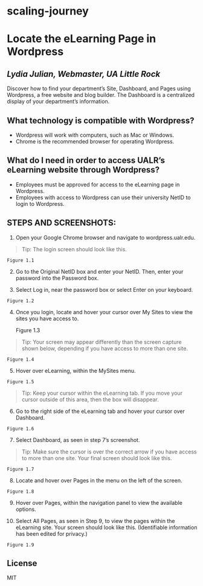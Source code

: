 # scaling-journey

# Locate the eLearning Page in Wordpress
 
## _Lydia Julian, Webmaster, UA Little Rock_





Discover how to find your department’s Site, Dashboard, and Pages using Wordpress, a free website and blog builder. The Dashboard is a centralized display of your department’s information.




## What technology is compatible with Wordpress?

- Wordpress will work with computers, such as Mac or Windows. 
- Chrome is the recommended browser for operating Wordpress.

## What do I need in order to access UALR’s eLearning website through Wordpress?


- Employees must be approved for access to the eLearning page in Wordpress.
- Employees with access to Wordpress can use their university NetID to login to Wordpress. 



## STEPS AND SCREENSHOTS:


  1. Open your Google Chrome browser and navigate to wordpress.ualr.edu.
> 
> Tip: The login screen should look like this.


    Figure 1.1


  2. Go to the Original NetID box and enter your NetID. Then, enter your password into the Password box.


  

  3. Select Log in, near the password box or select Enter on your keyboard.


    Figure 1.2


 4. Once you login, locate and hover your cursor over My Sites to view the sites you have access to.


    Figure 1.3
     

 > Tip: Your screen may appear differently than the screen capture shown below, depending if you have access to more than one site.


    Figure 1.4
    

  5. Hover over eLearning, within the MySites menu.


    Figure 1.5

> Tip: Keep your cursor within the eLearning tab. If you move your cursor outside of this area, then the box will disappear. 


  6. Go to the right side of the eLearning tab and hover your cursor over Dashboard.
	
	
	Figure 1.6
	
	
  7. Select Dashboard, as seen in step 7’s screenshot.

> Tip: Make sure the cursor is over the correct arrow if you have access to more than one site. Your final screen should look like this.
 
    Figure 1.7

  8. Locate and hover over Pages in the menu on the left of the screen. 
	
    Figure 1.8
    
    
  9. Hover over Pages, within the navigation panel to view the available options.



  10. Select All Pages, as seen in Step 9, to view the pages within the eLearning site. Your screen should look like this. 
(Identifiable information has been edited for privacy.)

    Figure 1.9


## License

MIT



[//]: # (These are reference links used in the body of this note and get stripped out when the markdown processor does its job. There is no need to format nicely because it shouldn't be seen. Thanks SO - http://stackoverflow.com/questions/4823468/store-comments-in-markdown-syntax)

   [dill]: <https://github.com/joemccann/dillinger>
   [git-repo-url]: <https://github.com/joemccann/dillinger.git>
   [john gruber]: <http://daringfireball.net>
   [df1]: <http://daringfireball.net/projects/markdown/>
   [markdown-it]: <https://github.com/markdown-it/markdown-it>
   [Ace Editor]: <http://ace.ajax.org>
   [node.js]: <http://nodejs.org>
   [Twitter Bootstrap]: <http://twitter.github.com/bootstrap/>
   [jQuery]: <http://jquery.com>
   [@tjholowaychuk]: <http://twitter.com/tjholowaychuk>
   [express]: <http://expressjs.com>
   [AngularJS]: <http://angularjs.org>
   [Gulp]: <http://gulpjs.com>

   [PlDb]: <https://github.com/joemccann/dillinger/tree/master/plugins/dropbox/README.md>
   [PlGh]: <https://github.com/joemccann/dillinger/tree/master/plugins/github/README.md>
   [PlGd]: <https://github.com/joemccann/dillinger/tree/master/plugins/googledrive/README.md>
   [PlOd]: <https://github.com/joemccann/dillinger/tree/master/plugins/onedrive/README.md>
   [PlMe]: <https://github.com/joemccann/dillinger/tree/master/plugins/medium/README.md>
   [PlGa]: <https://github.com/RahulHP/dillinger/blob/master/plugins/googleanalytics/README.md>
